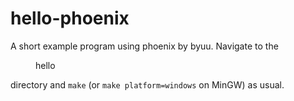 hello-phoenix
=============

A short example program using phoenix by byuu. Navigate to the <dir>hello</dir> directory and `make` (or `make platform=windows` on MinGW) as usual.